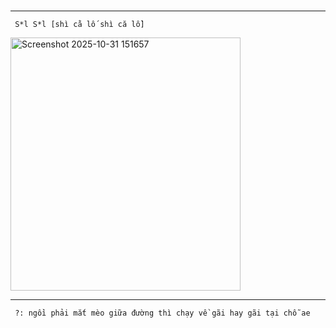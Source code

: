   #
--------------------------
       
     S*l S*l [shì cằ lố shì că lồ]
  
<img width="368" height="405" alt="Screenshot 2025-10-31 151657" src="https://github.com/user-attachments/assets/c0ccf4c1-b2ac-4251-b27c-51b1061a2932" />

   -----------------------------------------------------------------
     ?: ngồi phải mắt mèo giữa đường thì chạy về gãi hay gãi tại chỗ ae
